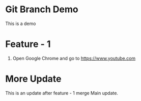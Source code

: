 # Git Branch Demo

This is a demo

# Feature - 1
1. Open Google Chrome and go to https://www.youtube.com

# More Update
This is an update after feature - 1 merge
Main update.